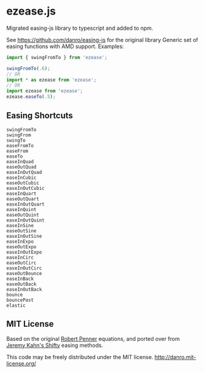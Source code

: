 # ezease.js

Migrated easing-js library to typescript and added to npm.

See https://github.com/danro/easing-js for the original library
Generic set of easing functions with AMD support. Examples:
```javascript
import { swingFromTo } from 'ezease';

swingFromTo(.6);
// OR
import * as ezease from 'ezease';
// OR
import ezease from 'ezease';
ezease.easeTo(.5);
```
## Easing Shortcuts

    swingFromTo
    swingFrom
    swingTo
    easeFromTo
    easeFrom
    easeTo
    easeInQuad
    easeOutQuad
    easeInOutQuad
    easeInCubic
    easeOutCubic
    easeInOutCubic
    easeInQuart
    easeOutQuart
    easeInOutQuart
    easeInQuint
    easeOutQuint
    easeInOutQuint
    easeInSine
    easeOutSine
    easeInOutSine
    easeInExpo
    easeOutExpo
    easeInOutExpo
    easeInCirc
    easeOutCirc
    easeInOutCirc
    easeOutBounce
    easeInBack
    easeOutBack
    easeInOutBack
    bounce
    bouncePast
    elastic


## MIT License 

Based on the original [Robert Penner](https://raw.github.com/danro/easing-js/master/LICENSE) equations, and ported over from [Jeremy Kahn's Shifty](https://github.com/jeremyckahn/shifty/) easing methods.

This code may be freely distributed under the MIT license.
http://danro.mit-license.org/
